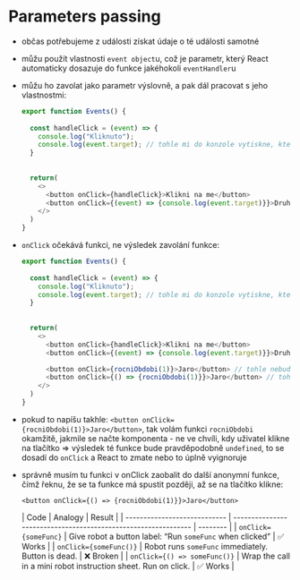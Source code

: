# Parameters passing

* občas potřebujeme z události získat údaje o té události samotné
* můžu použít vlastnosti `event object`u, což je parametr, který React automaticky dosazuje do funkce jakéhokoli `eventHandler`u
* můžu ho zavolat jako parametr výslovně, a pak dál pracovat s jeho vlastnostmi:

  ```javascript
  export function Events() {
    
    const handleClick = (event) => {
      console.log("Kliknuto");
      console.log(event.target); // tohle mi do konzole vytiskne, který prvek ten event vyvolal - to se mi bude hodit později, až budu pracovat s formuláři
    }
    
    
    return(
      <>
        <button onClick={handleClick}>Klikni na me</button>
        <button onClick={(event) => {console.log(event.target)}}>Druhe tlacitko</button> // pokud pisu funkci anonymne rovnou sem, tak event dosazuju sem viz onClick Druheho tlacitka
      </>
    )
  }
  ```

* `onClick` očekává funkci, ne výsledek zavolání funkce:

  ```javascript
  export function Events() {
    
    const handleClick = (event) => {
      console.log("Kliknuto");
      console.log(event.target); // tohle mi do konzole vytiskne, který prvek ten event vyvolal - to se mi bude hodit později, až budu pracovat s formuláři
    }
    
    
    return(
      <>
        <button onClick={handleClick}>Klikni na me</button>
        <button onClick={(event) => {console.log(event.target)}}>Druhe tlacitko</button> // pokud pisu funkci anonymne rovnou sem, tak event dosazuju sem viz onClick Druheho tlacitka

        <button onClick={rocniObdobi(1)}>Jaro</button> // tohle nebude fungovat
        <button onClick={() => {rocniObdobi(1)}}>Jaro</button> // tohle bude fungovat
      </>
    )
  }
  ```

* pokud to napíšu takhle: `<button onClick={rocniObdobi(1)}>Jaro</button>`, tak volám funkci `rocniObdobi` okamžitě, jakmile se načte komponenta - ne ve chvíli, kdy uživatel klikne na tlačítko => výsledek té funkce bude pravděpodobně `undefined`, to se dosadí do `onClick` a React to zmate nebo to úplně vyignoruje

* správně musím tu funkci v onClick zaobalit do další anonymní funkce, čímž řeknu, že se ta funkce má spustit později, až se na tlačítko klikne:

  `<button onClick={() => {rocniObdobi(1)}}>Jaro</button>`

  | Code                         | Analogy                                                        | Result   |
| ---------------------------- | -------------------------------------------------------------- | -------- |
| `onClick={someFunc}`         | Give robot a button label: “Run `someFunc` when clicked”       | ✅ Works  |
| `onClick={someFunc()}`       | Robot runs `someFunc` immediately. Button is dead.             | ❌ Broken |
| `onClick={() => someFunc()}` | Wrap the call in a mini robot instruction sheet. Run on click. | ✅ Works  |
